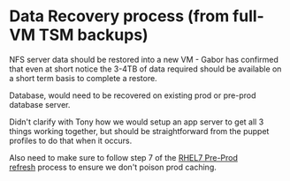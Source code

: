 # Data Recovery process (from full-VM TSM backups)

NFS server data should be restored into a new VM - Gabor has confirmed that even at short notice the 3-4TB of data required should be available on a short term basis to complete a restore.

Database, would need to be recovered on existing prod or pre-prod database server.

Didn't clarify with Tony how we would setup an app server to get all 3 things working together, but should be straightforward from the puppet profiles to do that when it occurs.

Also need to make sure to follow step 7 of the [RHEL7 Pre-Prod refresh](RHEL7_Pre-Prod_refresh) process to ensure we don't poison prod caching.



